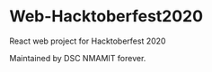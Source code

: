 # Web-Hacktoberfest2020
React web project for Hacktoberfest 2020

Maintained by DSC NMAMIT forever.
